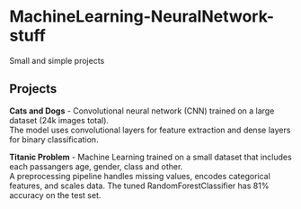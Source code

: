 # MachineLearning-NeuralNetwork-stuff
Small and simple projects

## Projects
**Cats and Dogs** - Convolutional neural network (CNN) trained on a large dataset (24k images total). <br>
The model uses convolutional layers for feature extraction and dense layers for binary classification.

**Titanic Problem** - Machine Learning trained on a small dataset that includes each passangers age, gender, class and other. <br>
A preprocessing pipeline handles missing values, encodes categorical features, and scales data. The tuned RandomForestClassifier has 81% accuracy on the test set.
